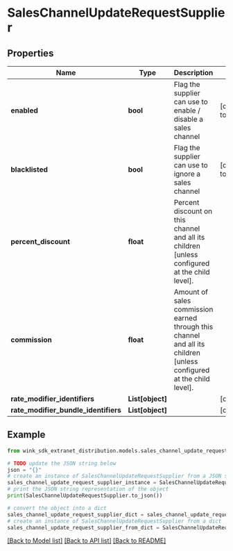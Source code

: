 # SalesChannelUpdateRequestSupplier


## Properties

Name | Type | Description | Notes
------------ | ------------- | ------------- | -------------
**enabled** | **bool** | Flag the supplier can use to enable / disable a sales channel | [default to True]
**blacklisted** | **bool** | Flag the supplier can use to ignore a sales channel | [default to True]
**percent_discount** | **float** | Percent discount on this channel and all its children [unless configured at the child level]. | 
**commission** | **float** | Amount of sales commission earned through this channel and all its children [unless configured at the child level]. | 
**rate_modifier_identifiers** | **List[object]** |  | [optional] 
**rate_modifier_bundle_identifiers** | **List[object]** |  | [optional] 

## Example

```python
from wink_sdk_extranet_distribution.models.sales_channel_update_request_supplier import SalesChannelUpdateRequestSupplier

# TODO update the JSON string below
json = "{}"
# create an instance of SalesChannelUpdateRequestSupplier from a JSON string
sales_channel_update_request_supplier_instance = SalesChannelUpdateRequestSupplier.from_json(json)
# print the JSON string representation of the object
print(SalesChannelUpdateRequestSupplier.to_json())

# convert the object into a dict
sales_channel_update_request_supplier_dict = sales_channel_update_request_supplier_instance.to_dict()
# create an instance of SalesChannelUpdateRequestSupplier from a dict
sales_channel_update_request_supplier_from_dict = SalesChannelUpdateRequestSupplier.from_dict(sales_channel_update_request_supplier_dict)
```
[[Back to Model list]](../README.md#documentation-for-models) [[Back to API list]](../README.md#documentation-for-api-endpoints) [[Back to README]](../README.md)


